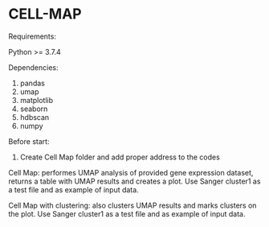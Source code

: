 # CELL-MAP
Requirements:

Python >= 3.7.4

Dependencies: 

1. pandas
2. umap
3. matplotlib
4. seaborn
5. hdbscan
6. numpy


Before start:
1) Create Cell Map folder and add proper address to the codes

Cell Map: performes UMAP analysis of provided gene expression dataset, returns a table with UMAP results and creates a plot. Use Sanger cluster1 as a test file and as example of input data.

Cell Map with clustering: also clusters UMAP results and marks clusters on the plot. Use Sanger cluster1 as a test file and as example of input data.
